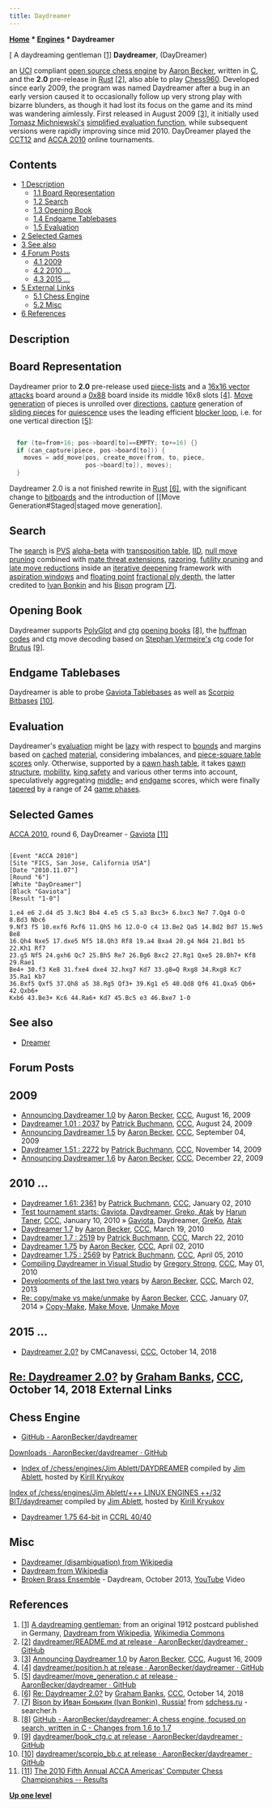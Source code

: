 ```yaml
---
title: Daydreamer
---
```

**[Home](Home "Home") * [Engines](Engines "Engines") * Daydreamer**

\[ A daydreaming gentleman <a id="cite-note-1" href="#cite-ref-1">[1]</a>
**Daydreamer**, (DayDreamer)

an [UCI](UCI "UCI") compliant [open source chess engine](Category:Open_Source "Category:Open Source") by [Aaron Becker](Aaron_Becker "Aaron Becker"), written in [C](C "C"), and the **2.0** pre-release in [Rust](Rust "Rust") <a id="cite-note-2" href="#cite-ref-2">[2]</a>,
also able to play [Chess960](Chess960 "Chess960"). Developed since early 2009, the program was named Daydreamer after a bug in an early version caused it to occasionally follow up very strong play with bizarre blunders, as though it had lost its focus on the game and its mind was wandering aimlessly.
First released in August 2009 <a id="cite-note-3" href="#cite-ref-3">[3]</a>, it initially used [Tomasz Michniewski's](Tomasz_Michniewski "Tomasz Michniewski") [simplified evaluation function](Simplified_Evaluation_Function "Simplified Evaluation Function"), while subsequent versions were rapidly improving since mid 2010. DayDreamer played the [CCT12](CCT12 "CCT12") and [ACCA 2010](ACCA_2010 "ACCA 2010") online tournaments.

## Contents

- [1 Description](#description)
  - [1.1 Board Representation](#board-representation)
  - [1.2 Search](#search)
  - [1.3 Opening Book](#opening-book)
  - [1.4 Endgame Tablebases](#endgame-tablebases)
  - [1.5 Evaluation](#evaluation)
- [2 Selected Games](#selected-games)
- [3 See also](#see-also)
- [4 Forum Posts](#forum-posts)
  - [4.1 2009](#2009)
  - [4.2 2010 ...](#2010-...)
  - [4.3 2015 ...](#2015-...)
- [5 External Links](#external-links)
  - [5.1 Chess Engine](#chess-engine)
  - [5.2 Misc](#misc)
- [6 References](#references)

## Description

## Board Representation

Daydreamer prior to **2.0** pre-release used [piece-lists](Piece-Lists "Piece-Lists") and a [16x16 vector attacks](Vector_Attacks "Vector Attacks") board around a [0x88](0x88 "0x88") board inside its middle 16x8 slots <a id="cite-note-4" href="#cite-ref-4">[4]</a>. [Move generation](Move_Generation "Move Generation") of pieces is unrolled over [directions](Direction "Direction"), [capture](Captures "Captures") generation of [sliding pieces](Sliding_Pieces "Sliding Pieces") for [quiescence](Quiescence_Search "Quiescence Search") uses the leading efficient [blocker loop](Vector_Attacks#blockerloop "Vector Attacks"), i.e. for one vertical direction <a id="cite-note-5" href="#cite-ref-5">[5]</a>:

```C++

  for (to=from+16; pos->board[to]==EMPTY; to+=16) {}
  if (can_capture(piece, pos->board[to])) {
    moves = add_move(pos, create_move(from, to, piece,
                     pos->board[to]), moves);
  }

```

Daydreamer 2.0 is a not finished rewrite in [Rust](Rust "Rust") <a id="cite-note-6" href="#cite-ref-6">[6]</a>, with the significant change to [bitboards](Bitboards "Bitboards") and the introduction of \[\[Move Generation#Staged|staged move generation\].

## Search

The [search](Search "Search") is [PVS](Principal_Variation_Search "Principal Variation Search") [alpha-beta](Alpha-Beta "Alpha-Beta") with [transposition table](Transposition_Table "Transposition Table"), [IID](Internal_Iterative_Deepening "Internal Iterative Deepening"), [null move pruning](Null_Move_Pruning "Null Move Pruning") combined with [mate threat extensions](Mate_Threat_Extensions "Mate Threat Extensions"), [razoring](Razoring "Razoring"), [futility pruning](Futility_Pruning "Futility Pruning") and [late move reductions](Late_Move_Reductions "Late Move Reductions") inside an [iterative deepening](Iterative_Deepening "Iterative Deepening") framework with [aspiration windows](Aspiration_Windows "Aspiration Windows") and [floating point](Float "Float") [fractional ply depth](Depth#FractionalPlies "Depth"),
the latter credited to [Ivan Bonkin](Ivan_Bonkin "Ivan Bonkin") and his [Bison](Bison "Bison") program <a id="cite-note-7" href="#cite-ref-7">[7]</a>.

## Opening Book

Daydreamer supports [PolyGlot](PolyGlot "PolyGlot") and [ctg](CTG "CTG") [opening books](Opening_Book "Opening Book") <a id="cite-note-8" href="#cite-ref-8">[8]</a>, the [huffman codes](https://en.wikipedia.org/wiki/Huffman_coding) and ctg move decoding based on [Stephan Vermeire's](Stephan_Vermeire "Stephan Vermeire") ctg code for [Brutus](Brutus_NL "Brutus NL") <a id="cite-note-9" href="#cite-ref-9">[9]</a>.

## Endgame Tablebases

Daydreamer is able to probe [Gaviota Tablebases](Gaviota_Tablebases "Gaviota Tablebases") as well as [Scorpio Bitbases](Scorpio_Bitbases "Scorpio Bitbases") <a id="cite-note-10" href="#cite-ref-10">[10]</a>.

## Evaluation

Daydreamer's [evaluation](Evaluation "Evaluation") might be [lazy](Lazy_Evaluation "Lazy Evaluation") with respect to [bounds](Bound "Bound") and margins based on [cached](Material_Hash_Table "Material Hash Table") [material](Material "Material"), considering imbalances, and [piece-square table](Piece-Square_Tables "Piece-Square Tables") [scores](Score "Score") only. Otherwise, supported by a [pawn hash table](Pawn_Hash_Table "Pawn Hash Table"), it takes [pawn structure](Pawn_Structure "Pawn Structure"), [mobility](Mobility "Mobility"), [king safety](King_Safety "King Safety") and various other terms into account, speculatively aggregating [middle-](Middlegame "Middlegame") and [endgame](Endgame "Endgame") scores, which were finally [tapered](Tapered_Eval "Tapered Eval") by a range of 24 [game phases](Game_Phases "Game Phases").

## Selected Games

[ACCA 2010](ACCA_2010 "ACCA 2010"), round 6, DayDreamer - [Gaviota](Gaviota "Gaviota") <a id="cite-note-11" href="#cite-ref-11">[11]</a>

```

[Event "ACCA 2010"]
[Site "FICS, San Jose, California USA"]
[Date "2010.11.07"]
[Round "6"]
[White "DayDreamer"]
[Black "Gaviota"]
[Result "1-0"]

1.e4 e6 2.d4 d5 3.Nc3 Bb4 4.e5 c5 5.a3 Bxc3+ 6.bxc3 Ne7 7.Qg4 O-O 8.Bd3 Nbc6 
9.Nf3 f5 10.exf6 Rxf6 11.Qh5 h6 12.O-O c4 13.Be2 Qa5 14.Bd2 Bd7 15.Ne5 Be8 
16.Qh4 Nxe5 17.dxe5 Nf5 18.Qh3 Rf8 19.a4 Bxa4 20.g4 Nd4 21.Bd1 b5 22.Kh1 Rf7 
23.g5 Nf5 24.gxh6 Qc7 25.Bh5 Re7 26.Bg6 Bxc2 27.Rg1 Qxe5 28.Bh7+ Kf8 29.Rae1 
Be4+ 30.f3 Ke8 31.fxe4 dxe4 32.hxg7 Kd7 33.g8=Q Rxg8 34.Rxg8 Kc7 35.Ra1 Kb7 
36.Bxf5 Qxf5 37.Qh8 a5 38.Rg5 Qf3+ 39.Kg1 e5 40.Qd8 Qf6 41.Qxa5 Qb6+ 42.Qxb6+ 
Kxb6 43.Be3+ Kc6 44.Ra6+ Kd7 45.Bc5 e3 46.Bxe7 1-0

```

## See also

- [Dreamer](Dreamer "Dreamer")

## Forum Posts

## 2009

- [Announcing Daydreamer 1.0](http://www.talkchess.com/forum/viewtopic.php?t=29417) by [Aaron Becker](Aaron_Becker "Aaron Becker"), [CCC](CCC "CCC"), August 16, 2009
- [Daydreamer 1.01 : 2037](http://www.talkchess.com/forum/viewtopic.php?t=29519) by [Patrick Buchmann](Patrick_Buchmann "Patrick Buchmann"), [CCC](CCC "CCC"), August 24, 2009
- [Announcing Daydreamer 1.5](http://www.talkchess.com/forum/viewtopic.php?t=29651) by [Aaron Becker](Aaron_Becker "Aaron Becker"), [CCC](CCC "CCC"), September 04, 2009
- [Daydreamer 1.51 : 2272](http://www.talkchess.com/forum/viewtopic.php?t=30605) by [Patrick Buchmann](Patrick_Buchmann "Patrick Buchmann"), [CCC](CCC "CCC"), November 14, 2009
- [Announcing Daydreamer 1.6](http://www.talkchess.com/forum/viewtopic.php?t=31200) by [Aaron Becker](Aaron_Becker "Aaron Becker"), [CCC](CCC "CCC"), December 22, 2009

## 2010 ...

- [Daydreamer 1.61: 2361](http://www.talkchess.com/forum/viewtopic.php?t=31421) by [Patrick Buchmann](Patrick_Buchmann "Patrick Buchmann"), [CCC](CCC "CCC"), January 02, 2010
- [Test tournament starts: Gaviota, Daydreamer, Greko, Atak](http://www.talkchess.com/forum/viewtopic.php?t=31606) by [Harun Taner](Harun_Taner "Harun Taner"), [CCC](CCC "CCC"), January 10, 2010 » [Gaviota](Gaviota "Gaviota"), Daydreamer, [GreKo](GreKo "GreKo"), [Atak](Atak "Atak")
- [Daydreamer 1.7](http://www.talkchess.com/forum/viewtopic.php?t=33361) by [Aaron Becker](Aaron_Becker "Aaron Becker"), [CCC](CCC "CCC"), March 19, 2010
- [Daydreamer 1.7 : 2519](http://www.talkchess.com/forum/viewtopic.php?t=33417) by [Patrick Buchmann](Patrick_Buchmann "Patrick Buchmann"), [CCC](CCC "CCC"), March 22, 2010
- [Daydreamer 1.75](http://www.talkchess.com/forum/viewtopic.php?t=33590) by [Aaron Becker](Aaron_Becker "Aaron Becker"), [CCC](CCC "CCC"), April 02, 2010
- [Daydreamer 1.75 : 2569](http://www.talkchess.com/forum/viewtopic.php?t=33622) by [Patrick Buchmann](Patrick_Buchmann "Patrick Buchmann"), [CCC](CCC "CCC"), April 05, 2010
- [Compiling Daydreamer in Visual Studio](http://www.talkchess.com/forum/viewtopic.php?t=34094) by [Gregory Strong](Gregory_Strong "Gregory Strong"), [CCC](CCC "CCC"), May 01, 2010
- [Developments of the last two years](http://www.talkchess.com/forum/viewtopic.php?t=47384) by [Aaron Becker](Aaron_Becker "Aaron Becker"), [CCC](CCC "CCC"), March 02, 2013
- [Re: copy/make vs make/unmake](http://www.talkchess.com/forum/viewtopic.php?t=50805&start=3) by [Aaron Becker](Aaron_Becker "Aaron Becker"), [CCC](CCC "CCC"), January 07, 2014 » [Copy-Make](Copy-Make "Copy-Make"), [Make Move](Make_Move "Make Move"), [Unmake Move](Unmake_Move "Unmake Move")

## 2015 ...

- [Daydreamer 2.0?](http://www.talkchess.com/forum3/viewtopic.php?f=2&t=68647) by CMCanavessi, [CCC](CCC "CCC"), October 14, 2018

## [Re: Daydreamer 2.0?](http://www.talkchess.com/forum3/viewtopic.php?f=2&t=68647&start=2) by [Graham Banks](Graham_Banks "Graham Banks"), [CCC](CCC "CCC"), October 14, 2018 External Links

## Chess Engine

- [GitHub - AaronBecker/daydreamer](https://github.com/AaronBecker/daydreamer)

[Downloads · AaronBecker/daydreamer · GitHub](https://github.com/AaronBecker/daydreamer/downloads)

- [Index of /chess/engines/Jim Ablett/DAYDREAMER](http://kirr.homeunix.org/chess/engines/Jim%20Ablett/DAYDREAMER/) compiled by [Jim Ablett](Jim_Ablett "Jim Ablett"), hosted by [Kirill Kryukov](Kirill_Kryukov "Kirill Kryukov")

[Index of /chess/engines/Jim Ablett/+++ LINUX ENGINES ++/32 BIT/daydreamer](http://kirr.homeunix.org/chess/engines/Jim%20Ablett/+++%20LINUX%20ENGINES%20++/32%20BIT/daydreamer/) compiled by [Jim Ablett](Jim_Ablett "Jim Ablett"), hosted by [Kirill Kryukov](Kirill_Kryukov "Kirill Kryukov")

- [Daydreamer 1.75 64-bit](http://ccrl.chessdom.com/ccrl/4040/cgi/engine_details.cgi?print=Details&each_game=1&eng=Daydreamer+1.75+64-bit) in [CCRL 40/40](CCRL "CCRL")

## Misc

- [Daydreamer (disambiguation) from Wikipedia](https://en.wikipedia.org/wiki/Daydreamer)
- [Daydream from Wikipedia](https://en.wikipedia.org/wiki/Daydream)
- [Broken Brass Ensemble](Category:Broken_Brass_Ensemble "Category:Broken Brass Ensemble") - Daydream, October 2013, [YouTube](https://en.wikipedia.org/wiki/YouTube) Video

## References

1. <a id="cite-ref-1" href="#cite-note-1">[1]</a> [A daydreaming gentleman](https://commons.wikimedia.org/wiki/File:Daydreaming_Gentleman.jpg); from an original 1912 postcard published in Germany, [Daydream from Wikipedia](https://en.wikipedia.org/wiki/Daydream), [Wikimedia Commons](https://en.wikipedia.org/wiki/Wikimedia_Commons)
1. <a id="cite-ref-2" href="#cite-note-2">[2]</a> [daydreamer/README.md at release · AaronBecker/daydreamer · GitHub](https://github.com/AaronBecker/daydreamer/blob/release/README.md)
1. <a id="cite-ref-3" href="#cite-note-3">[3]</a> [Announcing Daydreamer 1.0](http://www.talkchess.com/forum/viewtopic.php?t=29417) by [Aaron Becker](Aaron_Becker "Aaron Becker"), [CCC](CCC "CCC"), August 16, 2009
1. <a id="cite-ref-4" href="#cite-note-4">[4]</a> [daydreamer/position.h at release · AaronBecker/daydreamer · GitHub](https://github.com/AaronBecker/daydreamer/blob/release/position.h)
1. <a id="cite-ref-5" href="#cite-note-5">[5]</a> [daydreamer/move_generation.c at release · AaronBecker/daydreamer · GitHub](https://github.com/AaronBecker/daydreamer/blob/release/move_generation.c)
1. <a id="cite-ref-6" href="#cite-note-6">[6]</a> [Re: Daydreamer 2.0?](http://www.talkchess.com/forum3/viewtopic.php?f=2&t=68647&start=2) by [Graham Banks](Graham_Banks "Graham Banks"), [CCC](CCC "CCC"), October 14, 2018
1. <a id="cite-ref-7" href="#cite-note-7">[7]</a> [Bison by Иван Бонькин (Ivan Bonkin), Russia!](http://www.sdchess.ru/Bison.html) from [sdchess.ru](http://www.sdchess.ru/) - searcher.h
1. <a id="cite-ref-8" href="#cite-note-8">[8]</a> [GitHub - AaronBecker/daydreamer: A chess engine, focused on search, written in C - Changes from 1.6 to 1.7](https://github.com/AaronBecker/daydreamer#changes-from-16-to-17)
1. <a id="cite-ref-9" href="#cite-note-9">[9]</a> [daydreamer/book_ctg.c at release · AaronBecker/daydreamer · GitHub](https://github.com/AaronBecker/daydreamer/blob/release/book_ctg.c)
1. <a id="cite-ref-10" href="#cite-note-10">[10]</a> [daydreamer/scorpio_bb.c at release · AaronBecker/daydreamer · GitHub](https://github.com/AaronBecker/daydreamer/blob/release/scorpio_bb.c)
1. <a id="cite-ref-11" href="#cite-note-11">[11]</a> [The 2010 Fifth Annual ACCA Americas' Computer Chess Championships -- Results](http://compchess.org/ACCAChampionships/ACCA2010Championships/2010ACCCResults.html)

**[Up one level](Engines "Engines")**

